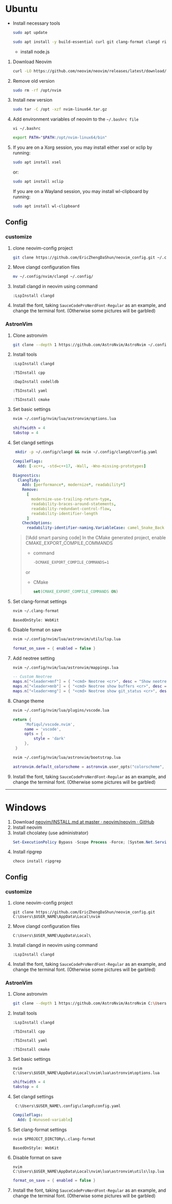 
# Ubuntu
- Install necessary tools
  ```bash
  sudo apt update
  ```
  ```bash
  sudo apt install -y build-essential curl git clang-format clangd ripgrep lldb python3.10-venv cmake tmux ninja-build
  ```
   - install node.js

1. Download Neovim
   ```bash
   curl -LO https://github.com/neovim/neovim/releases/latest/download/nvim-linux64.tar.gz
   ```
2. Remove old version
   ```bash
   sudo rm -rf /opt/nvim
   ```
3. Install new version
   ```bash
   sudo tar -C /opt -xzf nvim-linux64.tar.gz
   ```
4. Add  environment variables of neovim to the `~/.bashrc file`
   ```
   vi ~/.bashrc
   ```
   ```bash
   export PATH="$PATH:/opt/nvim-linux64/bin"
   ```
5. If you are on a Xorg session, you may install either xsel or xclip by running:
   ```bash
   sudo apt install xsel
   ```
    or:
    ```bash
    sudo apt install xclip
    ```
    If you are on a Wayland session, you may install wl-clipboard by running:
    ```bash
    sudo apt install wl-clipboard
    ```

## Config
### customize
1. clone neovim-config project
   ```bash
   git clone https://github.com/EricZhengDaShun/neovim_config.git ~/.config/nvim
   ```
2.  Move clangd configuration files
    ```bash
    mv ~/.config/nvim/clangd ~/.config/
    ```
3. Install clangd in neovim using command
   ```
   :LspInstall clangd
   ```
4. Install the font, taking `SauceCodeProNerdFont-Regular` as an example, and change the terminal font. (Otherwise some pictures will be garbled)

### AstronVim
1. Clone astronvim
   ```bash
   git clone --depth 1 https://github.com/AstroNvim/AstroNvim ~/.config/nvim && nvim
   ```
2. Install tools
   ```
   :LspInstall clangd
   ```
   ```
   :TSInstall cpp
   ```
   ```
   :DapInstall codelldb
   ```
   ```
   :TSInstall yaml
   ```
   ```
   :TSInstall cmake
   ```
1. Set basic settings
   ```bash
   nvim ~/.config/nvim/lua/astronvim/options.lua
   ```
   ```lua
   shiftwidth = 4
   tabstop = 4
   ```
4. Set clangd settings 
   ```bash
    mkdir -p ~/.config/clangd && nvim ~/.config/clangd/config.yaml
    ```
    ```yaml
    CompileFlags:
      Add: [-xc++, -std=c++17, -Wall, -Wno-missing-prototypes]

    Diagnostics:
      ClangTidy:
        Add: [performance*, modernize*, readability*]
        Remove: 
          [ 
            modernize-use-trailing-return-type, 
            readability-braces-around-statements,
            readability-redundant-control-flow,
            readability-identifier-length 
          ]
        CheckOptions:
          readability-identifier-naming.VariableCase: camel_Snake_Back
    ```
    > [!Add smart parsing code]
    > In the CMake generated project, enable CMAKE_EXPORT_COMPILE_COMMANDS
    > - command
    >   ```bash
    >   -DCMAKE_EXPORT_COMPILE_COMMANDS=1
    >   ```
    > or
    > - CMake
    >   ```cmake
    >   set(CMAKE_EXPORT_COMPILE_COMMANDS ON)
    >   ```


5. Set clang-format settings
   ```bash
   nvim ~/.clang-format
   ```
   ```
   BasedOnStyle: WebKit
   ```
6. Disable format on save
   ```bash
   nvim ~/.config/nvim/lua/astronvim/utils/lsp.lua
   ```
   ```lua
   format_on_save = { enabled = false }
   ```
7. Add neotree setting
   ```bash
   nvim ~/.config/nvim/lua/astronvim/mappings.lua
   ```
   ```lua
   -- Custom Neotree
   maps.n["<leader>mnf"] = { "<cmd> Neotree <cr>", desc = "Show neotree files"}
   maps.n["<leader>mnb"] = { "<cmd> Neotree show buffers <cr>", desc = "Show neotree buffers"}
   maps.n["<leader>mng"] = { "<cmd> Neotree show git_status <cr>", desc = "Show neotree git status"}
   ```

8. Change theme
   ```bash
   nvim ~/.config/nvim/lua/plugins/vscode.lua
   ```
   ```lua
   return {
        'Mofiqul/vscode.nvim',
        name = 'vscode',
        opts = {
            style = 'dark'
        },
    }
   ```
   ```bash
   nvim ~/.config/nvim/lua/astronvim/bootstrap.lua
   ```
   ```lua
   astronvim.default_colorscheme = astronvim.user_opts("colorscheme", "vscode", false)
   ```
9. Install the font, taking `SauceCodeProNerdFont-Regular` as an example, and change the terminal font. (Otherwise some pictures will be garbled)

---

# Windows
1. Download [neovim/INSTALL.md at master · neovim/neovim · GitHub](https://github.com/neovim/neovim/blob/master/INSTALL.md)
2. Install neovim
3. Install chcolatey (use administrator)
   ```powershell
   Set-ExecutionPolicy Bypass -Scope Process -Force; [System.Net.ServicePointManager]::SecurityProtocol = [System.Net.ServicePointManager]::SecurityProtocol -bor 3072; iex ((New-Object System.Net.WebClient).DownloadString('https://community.chocolatey.org/install.ps1'))
   ```
4. Install ripgrep
    ```
    choco install ripgrep
    ```
## Config
### customize
1. clone neovim-config project
   ```
   git clone https://github.com/EricZhengDaShun/neovim_config.git C:\Users\$USER_NAME\AppData\Local\nvim
   ```
2. Move clangd configuration files
   ```
   C:\Users\$USER_NAME\AppData\Local\
   ```
3. Install clangd in neovim using command
   ```
   :LspInstall clangd
   ```
4. Install the font, taking `SauceCodeProNerdFont-Regular` as an example, and change the terminal font. (Otherwise some pictures will be garbled)

###  AstronVim
1. Clone astronvim
   ```bash
   git clone --depth 1 https://github.com/AstroNvim/AstroNvim C:\Users\$USER_NAME\AppData\Local\nvim && nvim
   ```
2. Install tools
   ```
   :LspInstall clangd
   ```
   ```
   :TSInstall cpp
   ```
   ```
   :TSInstall yaml
   ```
   ```
   :TSInstall cmake
   ```
1. Set basic settings
   ```
   nvim C:\Users\$USER_NAME\AppData\Local\nvim\lua\astronvim\options.lua
   ```
   ```lua
   shiftwidth = 4
   tabstop = 4
   ```
4. Set clangd settings 
   ```b
    C:\Users\$USER_NAME\.config\clangd\config.yaml
    ```
    ```yaml
    CompileFlags:
      Add: [-Wunused-variable]
    ```
5. Set clang-format settings
   ```
   nvim $PROJECT_DIRCTORy\.clang-format
   ```
   ```
   BasedOnStyle: WebKit
   ```
6. Disable format on save
   ```
   nvim C:\Users\$USER_NAME\AppData\Local\nvim\lua\astronvim\utils\lsp.lua
   ```
   ```lua
   format_on_save = { enabled = false }
   ```
7. Install the font, taking `SauceCodeProNerdFont-Regular` as an example, and change the terminal font. (Otherwise some pictures will be garbled)